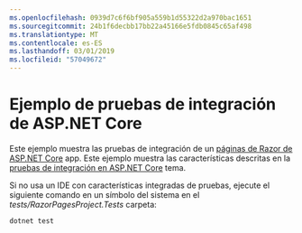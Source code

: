 ```yaml
---
ms.openlocfilehash: 0939d7c6f6bf905a559b1d55322d2a970bac1651
ms.sourcegitcommit: 24b1f6decbb17bb22a45166e5fdb0845c65af498
ms.translationtype: MT
ms.contentlocale: es-ES
ms.lasthandoff: 03/01/2019
ms.locfileid: "57049672"
---
```

# <a name="aspnet-core-integration-testing-sample"></a>Ejemplo de pruebas de integración de ASP.NET Core

Este ejemplo muestra las pruebas de integración de un [páginas de Razor de ASP.NET Core](https://docs.microsoft.com/aspnet/core/mvc/razor-pages) app. Este ejemplo muestra las características descritas en la [pruebas de integración en ASP.NET Core](https://docs.microsoft.com/aspnet/core/test/integration-tests) tema.

Si no usa un IDE con características integradas de pruebas, ejecute el siguiente comando en un símbolo del sistema en el *tests/RazorPagesProject.Tests* carpeta:

```console
dotnet test
```
